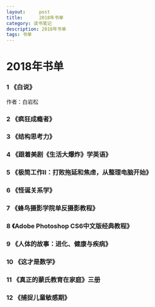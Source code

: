 ```yaml
---
layout:     post
title:      2018年书单
category: 读书笔记
description: 2018年书单
tags: 书单
---
```


# 2018年书单

### 1 《白说》
作者：白岩松

### 2 《疯狂成瘾者》

### 3 《结构思考力》

### 4 《跟着美剧《生活大爆炸》学英语》

### 5 《极简工作II：打败拖延和焦虑，从整理电脑开始》

### 6 《怪诞关系学》

### 7 《蜂鸟摄影学院单反摄影教程》

### 8 《Adobe Photoshop CS6中文版经典教程》

### 9 《人体的故事：进化、健康与疾病》

### 10 《这才是数学》

### 11 《真正的蒙氏教育在家庭》三册

### 12 《捕捉儿童敏感期》